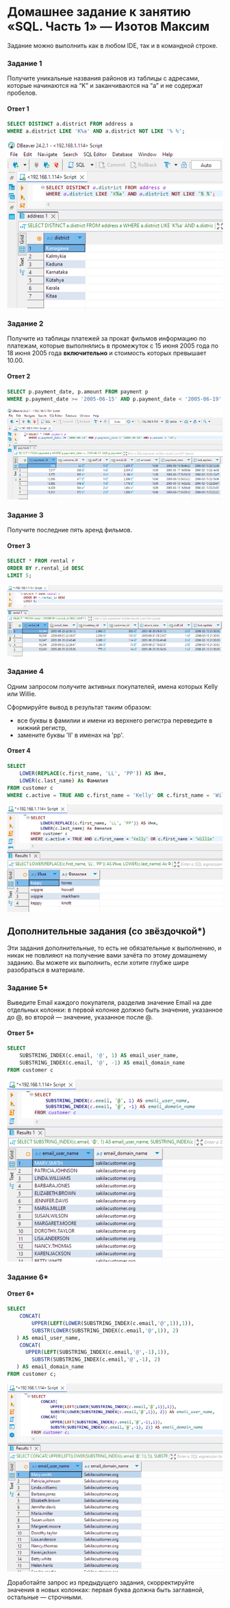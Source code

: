 # Домашнее задание к занятию «SQL. Часть 1» — Изотов Максим

Задание можно выполнить как в любом IDE, так и в командной строке.

### Задание 1

Получите уникальные названия районов из таблицы с адресами, которые начинаются на “K” и заканчиваются на “a” и не содержат пробелов.

#### Ответ 1

```sql
SELECT DISTINCT a.district FROM address a
WHERE a.district LIKE 'K%a' AND a.district NOT LIKE '% %';
```
![](img/12-03-01-01.png)

### Задание 2

Получите из таблицы платежей за прокат фильмов информацию по платежам, которые выполнялись в промежуток с 15 июня 2005 года по 18 июня 2005 года **включительно** и стоимость которых превышает 10.00.

#### Ответ 2

```sql
SELECT p.payment_date, p.amount FROM payment p
WHERE p.payment_date >= '2005-06-15' AND p.payment_date < '2005-06-19' AND p.amount > '10';
```
![](img/12-03-01-02.png)

### Задание 3

Получите последние пять аренд фильмов.

#### Ответ 3

```sql
SELECT * FROM rental r 
ORDER BY r.rental_id DESC
LIMIT 5;
```
![](img/12-03-01-03.png)

### Задание 4

Одним запросом получите активных покупателей, имена которых Kelly или Willie. 

Сформируйте вывод в результат таким образом:
- все буквы в фамилии и имени из верхнего регистра переведите в нижний регистр,
- замените буквы 'll' в именах на 'pp'.

#### Ответ 4

```sql
SELECT
	LOWER(REPLACE(c.first_name, 'LL', 'PP')) AS Имя,
	LOWER(c.last_name) As Фамилия
FROM customer c
WHERE c.active = TRUE AND c.first_name = 'Kelly' OR c.first_name = 'Willie'
```
![](img/12-03-01-04.png)

## Дополнительные задания (со звёздочкой*)
Эти задания дополнительные, то есть не обязательные к выполнению, и никак не повлияют на получение вами зачёта по этому домашнему заданию. Вы можете их выполнить, если хотите глубже шире разобраться в материале.

### Задание 5*

Выведите Email каждого покупателя, разделив значение Email на две отдельных колонки: в первой колонке должно быть значение, указанное до @, во второй — значение, указанное после @.

#### Ответ 5*

```sql
SELECT
  	SUBSTRING_INDEX(c.email, '@', 1) AS email_user_name,
	SUBSTRING_INDEX(c.email, '@', -1) AS email_domain_name
FROM customer c
```
![](img/12-03-01-05.png)

### Задание 6*

#### Ответ 6*

```sql
SELECT
	CONCAT(
		UPPER(LEFT(LOWER(SUBSTRING_INDEX(c.email,'@',1)),1)),
		SUBSTR(LOWER(SUBSTRING_INDEX(c.email,'@',1)), 2)
   ) AS email_user_name, 
	CONCAT(
      UPPER(LEFT(SUBSTRING_INDEX(c.email,'@',-1),1)),
		SUBSTR(SUBSTRING_INDEX(c.email,'@',-1), 2)
   ) AS email_domain_name
FROM customer c;
```
![](img/12-03-01-06.png)

Доработайте запрос из предыдущего задания, скорректируйте значения в новых колонках: первая буква должна быть заглавной, остальные — строчными.
